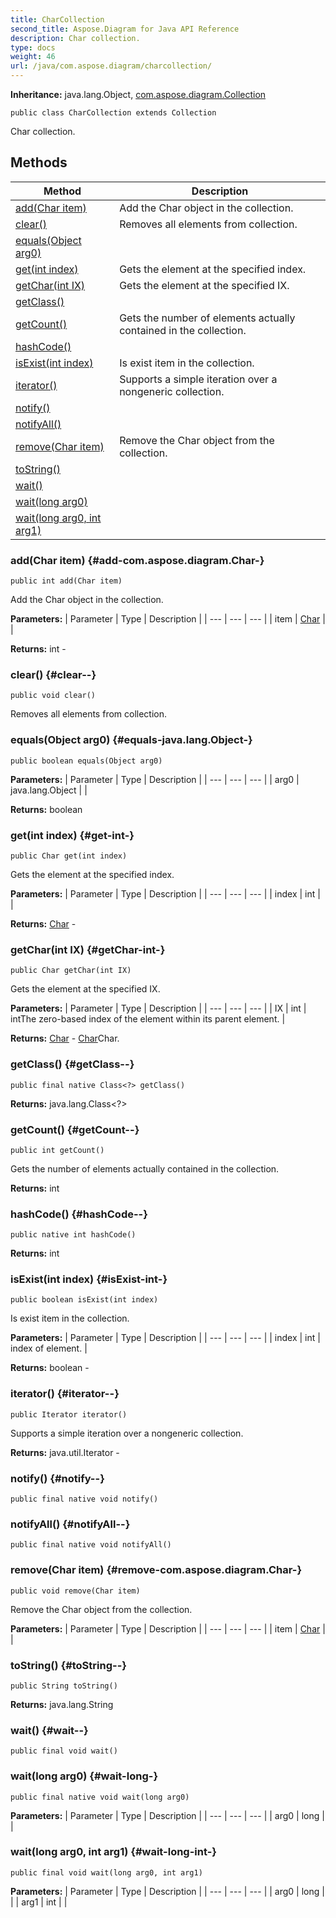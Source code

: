 ```yaml
---
title: CharCollection
second_title: Aspose.Diagram for Java API Reference
description: Char collection.
type: docs
weight: 46
url: /java/com.aspose.diagram/charcollection/
---
```


**Inheritance:**
java.lang.Object, [com.aspose.diagram.Collection](../../com.aspose.diagram/collection)
```
public class CharCollection extends Collection
```

Char collection.
## Methods

| Method | Description |
| --- | --- |
| [add(Char item)](#add-com.aspose.diagram.Char-) | Add the Char object in the collection. |
| [clear()](#clear--) | Removes all elements from collection. |
| [equals(Object arg0)](#equals-java.lang.Object-) |  |
| [get(int index)](#get-int-) | Gets the element at the specified index. |
| [getChar(int IX)](#getChar-int-) | Gets the element at the specified IX. |
| [getClass()](#getClass--) |  |
| [getCount()](#getCount--) | Gets the number of elements actually contained in the collection. |
| [hashCode()](#hashCode--) |  |
| [isExist(int index)](#isExist-int-) | Is exist item in the collection. |
| [iterator()](#iterator--) | Supports a simple iteration over a nongeneric collection. |
| [notify()](#notify--) |  |
| [notifyAll()](#notifyAll--) |  |
| [remove(Char item)](#remove-com.aspose.diagram.Char-) | Remove the Char object from the collection. |
| [toString()](#toString--) |  |
| [wait()](#wait--) |  |
| [wait(long arg0)](#wait-long-) |  |
| [wait(long arg0, int arg1)](#wait-long-int-) |  |
### add(Char item) {#add-com.aspose.diagram.Char-}
```
public int add(Char item)
```


Add the Char object in the collection.

**Parameters:**
| Parameter | Type | Description |
| --- | --- | --- |
| item | [Char](../../com.aspose.diagram/char) |  |

**Returns:**
int - 
### clear() {#clear--}
```
public void clear()
```


Removes all elements from collection.

### equals(Object arg0) {#equals-java.lang.Object-}
```
public boolean equals(Object arg0)
```




**Parameters:**
| Parameter | Type | Description |
| --- | --- | --- |
| arg0 | java.lang.Object |  |

**Returns:**
boolean
### get(int index) {#get-int-}
```
public Char get(int index)
```


Gets the element at the specified index.

**Parameters:**
| Parameter | Type | Description |
| --- | --- | --- |
| index | int |  |

**Returns:**
[Char](../../com.aspose.diagram/char) - 
### getChar(int IX) {#getChar-int-}
```
public Char getChar(int IX)
```


Gets the element at the specified IX.

**Parameters:**
| Parameter | Type | Description |
| --- | --- | --- |
| IX | int | intThe zero-based index of the element within its parent element. |

**Returns:**
[Char](../../com.aspose.diagram/char) - [Char](../../com.aspose.diagram/char)Char.
### getClass() {#getClass--}
```
public final native Class<?> getClass()
```




**Returns:**
java.lang.Class<?>
### getCount() {#getCount--}
```
public int getCount()
```


Gets the number of elements actually contained in the collection.

**Returns:**
int
### hashCode() {#hashCode--}
```
public native int hashCode()
```




**Returns:**
int
### isExist(int index) {#isExist-int-}
```
public boolean isExist(int index)
```


Is exist item in the collection.

**Parameters:**
| Parameter | Type | Description |
| --- | --- | --- |
| index | int | index of element. |

**Returns:**
boolean - 
### iterator() {#iterator--}
```
public Iterator iterator()
```


Supports a simple iteration over a nongeneric collection.

**Returns:**
java.util.Iterator - 
### notify() {#notify--}
```
public final native void notify()
```




### notifyAll() {#notifyAll--}
```
public final native void notifyAll()
```




### remove(Char item) {#remove-com.aspose.diagram.Char-}
```
public void remove(Char item)
```


Remove the Char object from the collection.

**Parameters:**
| Parameter | Type | Description |
| --- | --- | --- |
| item | [Char](../../com.aspose.diagram/char) |  |

### toString() {#toString--}
```
public String toString()
```




**Returns:**
java.lang.String
### wait() {#wait--}
```
public final void wait()
```




### wait(long arg0) {#wait-long-}
```
public final native void wait(long arg0)
```




**Parameters:**
| Parameter | Type | Description |
| --- | --- | --- |
| arg0 | long |  |

### wait(long arg0, int arg1) {#wait-long-int-}
```
public final void wait(long arg0, int arg1)
```




**Parameters:**
| Parameter | Type | Description |
| --- | --- | --- |
| arg0 | long |  |
| arg1 | int |  |

